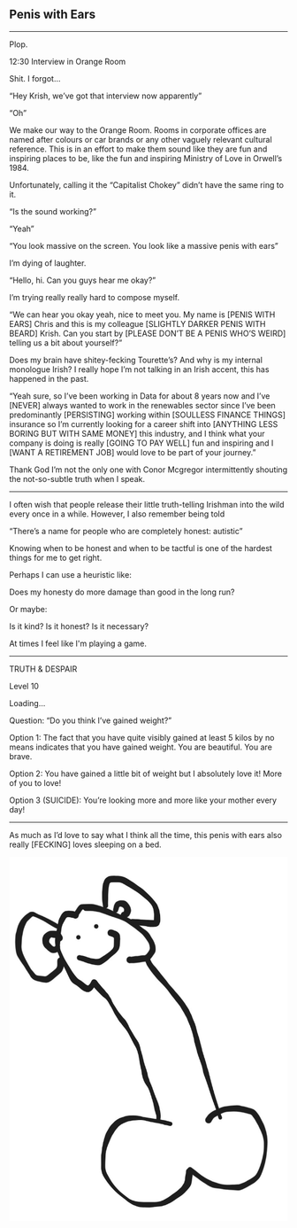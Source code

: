## Penis with Ears

---

Plop.

12:30 Interview in Orange Room

Shit. I forgot...

“Hey Krish, we’ve got that interview now apparently”

“Oh”

We make our way to the Orange Room. Rooms in corporate offices are named after colours or car brands or any other vaguely relevant cultural reference. This is in an effort to make them sound like they are fun and inspiring places to be, like the fun and inspiring Ministry of Love in Orwell’s 1984. 

Unfortunately, calling it the “Capitalist Chokey” didn’t have the same ring to it.

“Is the sound working?”

“Yeah”

“You look massive on the screen. You look like a massive penis with ears”

I’m dying of laughter.

“Hello, hi. Can you guys hear me okay?”

I’m trying really really hard to compose myself.

“We can hear you okay yeah, nice to meet you. My name is [PENIS WITH EARS] Chris and this is my colleague [SLIGHTLY DARKER PENIS WITH BEARD] Krish. Can you start by [PLEASE DON’T BE A PENIS WHO’S WEIRD] telling us a bit about yourself?”

Does my brain have shitey-fecking Tourette’s? And why is my internal monologue Irish? I really hope I’m not talking in an Irish accent, this has happened in the past.

“Yeah sure, so I’ve been working in Data for about 8 years now and I’ve [NEVER] always wanted to work in the renewables sector since I’ve been predominantly [PERSISTING] working within [SOULLESS FINANCE THINGS] insurance so I’m currently looking for a career shift into [ANYTHING LESS BORING BUT WITH SAME MONEY] this industry, and I think what your company is doing is really [GOING TO PAY WELL] fun and inspiring and I [WANT A  RETIREMENT JOB] would love to be part of your journey.”

Thank God I’m not the only one with Conor Mcgregor intermittently shouting the not-so-subtle truth when I speak.

---

I often wish that people release their little truth-telling Irishman into the wild every once in a while. However, I also remember being told

“There’s a name for people who are completely honest: autistic”

Knowing when to be honest and when to be tactful is one of the hardest things for me to get right. 

Perhaps I can use a heuristic like:

Does my honesty do more damage than good in the long run? 

Or maybe: 

Is it kind? Is it honest? Is it necessary?

At times I feel like I'm playing a game.

---

TRUTH & DESPAIR

Level 10

Loading...

Question: “Do you think I’ve gained weight?”

Option 1: The fact that you have quite visibly gained at least 5 kilos by no means indicates that you have gained weight. You are beautiful. You are brave.

Option 2: You have gained a little bit of weight but I absolutely love it! More of you to love!

Option 3 (SUICIDE): You’re looking more and more like your mother every day!

---

As much as I’d love to say what I think all the time, this penis with ears also really [FECKING] loves sleeping on a bed.

![image](peniswithears.jpg)